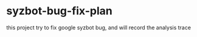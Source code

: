 # syzbot-bug-fix-plan
this project try to fix google syzbot bug, and will record the analysis trace
